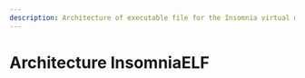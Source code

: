 ```yaml
---
description: Architecture of executable file for the Insomnia virtual machine
---
```


# Architecture InsomniaELF

